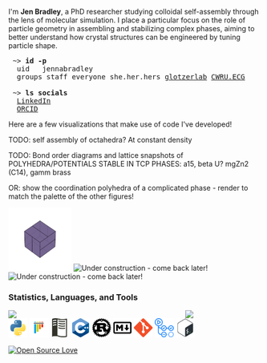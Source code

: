 I'm **Jen Bradley**, a PhD researcher studying colloidal self-assembly through the lens of molecular simulation. I place a particular focus on the role of particle geometry in assembling and stabilizing complex phases, aiming to better understand how crystal structures can be engineered by tuning particle shape.

<pre>
 ~> <strong>id -p</strong>
  uid	jennabradley
  groups staff everyone she.her.hers <a href="https://github.com/glotzerlab">glotzerlab</a> <a href="https://engineering.case.edu/research/labs/electro-ceramics/about">CWRU.ECG</a>

 ~> <strong>ls socials</strong>
  <a href="https://www.linkedin.com/in/jenbrad">LinkedIn</a>
  <a href="https://orcid.org/0009-0007-2443-2982">ORCID</a>
</pre>

 <!--- Style for the block above is based on the excellent profile at https://github.com/hedyhli/hedyhl --->

Here are a few visualizations that make use of code I've developed!

TODO: self assembly of octahedra? At constant density

TODO: Bond order diagrams and lattice snapshots of POLYHEDRA/POTENTIALS STABLE IN TCP PHASES: a15, beta U? mgZn2 (C14), gamm brass

OR: show the coordination polyhedra of a complicated phase - render to match the palette of the other figures!

<div>
    <img src='src/pyritohedron.gif' alt='Pyritohedra' width='25%'/>
    <img src='image.jpg' alt='Under construction - come back later!' width='25%'/>
    <img src='image.jpg' alt='Under construction - come back later!' width='25%'/>
</div>

### Statistics, Languages, and Tools

<!--- ![Github Statistics](https://github-profile-summary-cards.vercel.app/api/cards/stats?username=janbridley&theme=github) ![Languages](https://github-profile-summary-cards.vercel.app/api/cards/most-commit-language?username=janbridley&theme=github) --->

<div style="display: flex; justify-content: space-between;">
  <img src="https://github-profile-summary-cards.vercel.app/api/cards/stats?username=janbridley&theme=github" width="30%" />
  <img src="https://github-profile-summary-cards.vercel.app/api/cards/most-commit-language?username=janbridley&theme=github" width="30%" />
</div>


<!--- TODO: replace with own images in order to better match software suite --->

<!--- [![Skills](https://skillicons.dev/icons?i=python,bash,markdown,regex,cpp,rust,git,linux&perline=4&theme=light)]() --->

<div>
  <img src="src/extern/devicons/python-original.svg" width="7.5%">
  <img src="src/extern/devicons/pytest-original.svg" width="7.5%">
  <img src="src/extern/devicons/readthedocs-original.svg" width="7.5%">
  <img src="src/extern/devicons/cplusplus-original.svg" width="7.5%">
  <img src="src/extern/devicons/rust-original.svg" width="7.5%">
  <img src="src/extern/devicons/markdown-original.svg" width="7.5%">
  <img src="src/extern/devicons/git-plain.svg" width="7.5%">
  <img src="src/extern/devicons/githubactions-original.svg" width="7.5%">
  <img src="src/extern/devicons/bash-original.svg" width="7.5%">
</div>

[![Open Source Love](https://badges.frapsoft.com/os/v2/open-source.svg?v=103)](https://github.com/ellerbrock/open-source-badges/)
